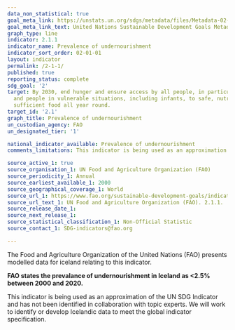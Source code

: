 ```yaml
---
data_non_statistical: true
goal_meta_link: https://unstats.un.org/sdgs/metadata/files/Metadata-02-01-01.pdf
goal_meta_link_text: United Nations Sustainable Development Goals Metadata (pdf 232kB)
graph_type: line
indicator: 2.1.1
indicator_name: Prevalence of undernourishment
indicator_sort_order: 02-01-01
layout: indicator
permalink: /2-1-1/
published: true
reporting_status: complete
sdg_goal: '2'
target: By 2030, end hunger and ensure access by all people, in particular the poor
  and people in vulnerable situations, including infants, to safe, nutritious and
  sufficient food all year round.
target_id: '2.1'
graph_title: Prevalence of undernourishment
un_custodian_agency: FAO
un_designated_tier: '1'

national_indicator_available: Prevalence of undernourishment
comments_limitations: This indicator is being used as an approximation of the UN SDG Indicator. Where possible, we will work to identify or develop Icelandic data to meet the global indicator specification. This indicator has not been identified in collaboration with topic experts.

source_active_1: true
source_organisation_1: UN Food and Agriculture Organization (FAO)
source_periodicity_1: Annual
source_earliest_available_1: 2000
source_geographical_coverage_1: World 
source_url_1: https://www.fao.org/sustainable-development-goals/indicators/211/en/
source_url_text_1: UN Food and Agriculture Organization (FAO). 2.1.1.
source_release_date_1: 
source_next_release_1: 
source_statistical_classification_1: Non-Official Statistic
source_contact_1: SDG-indicators@fao.org

---
```


The Food and Agriculture Organization of the United Nations (FAO) presents modelled data for iceland relating to this indicator.


**FAO states the prevalance of undernourishment in Iceland as <2.5% between 2000 and 2020.**

This indicator is being used as an approximation of the UN SDG Indicator and has not been identified in collaboration with topic experts. We will work to identify or develop Icelandic data to meet the global indicator specification.
